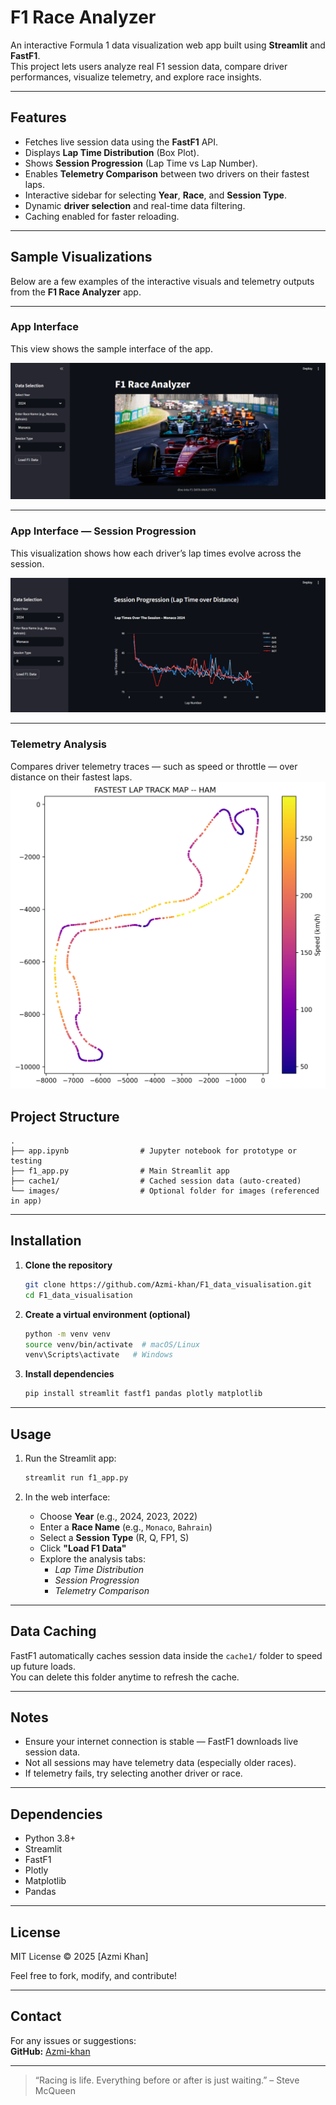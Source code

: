 #  F1 Race Analyzer

An interactive Formula 1 data visualization web app built using **Streamlit** and **FastF1**.  
This project lets users analyze real F1 session data, compare driver performances, visualize telemetry, and explore race insights.

---

##  Features

- Fetches live session data using the **FastF1** API.
- Displays **Lap Time Distribution** (Box Plot).
- Shows **Session Progression** (Lap Time vs Lap Number).
- Enables **Telemetry Comparison** between two drivers on their fastest laps.
- Interactive sidebar for selecting **Year**, **Race**, and **Session Type**.
- Dynamic **driver selection** and real-time data filtering.
- Caching enabled for faster reloading.

---
##  Sample Visualizations

Below are a few examples of the interactive visuals and telemetry outputs from the **F1 Race Analyzer** app.

---

###  App Interface 
This view shows the sample interface of the app.

![f1_1.png](pythonProject/images/f1_1.png)

---

###  App Interface — Session Progression
This visualization shows how each driver’s lap times evolve across the session.

![f1_2.png](pythonProject/images/f1_2.png)

---

###  Telemetry Analysis
Compares driver telemetry traces — such as speed or throttle — over distance on their fastest laps.
![HAM_fastest_lap_track_map.png](pythonProject/images/HAM_fastest_lap_track_map.png)



##  Project Structure

```
.
├── app.ipynb                # Jupyter notebook for prototype or testing
├── f1_app.py                # Main Streamlit app
├── cache1/                  # Cached session data (auto-created)
└── images/                  # Optional folder for images (referenced in app)
```

---

##  Installation

1. **Clone the repository**

   ```bash
   git clone https://github.com/Azmi-khan/F1_data_visualisation.git
   cd F1_data_visualisation
   ```

2. **Create a virtual environment (optional)**

   ```bash
   python -m venv venv
   source venv/bin/activate  # macOS/Linux
   venv\Scripts\activate   # Windows
   ```

3. **Install dependencies**

   ```bash
   pip install streamlit fastf1 pandas plotly matplotlib
   ```

---

##  Usage

1. Run the Streamlit app:

   ```bash
   streamlit run f1_app.py
   ```

2. In the web interface:

   - Choose **Year** (e.g., 2024, 2023, 2022)
   - Enter a **Race Name** (e.g., `Monaco`, `Bahrain`)
   - Select a **Session Type** (R, Q, FP1, S)
   - Click **"Load F1 Data"**
   - Explore the analysis tabs:  
     -  *Lap Time Distribution*  
     -  *Session Progression*  
     -  *Telemetry Comparison*

---

##  Data Caching

FastF1 automatically caches session data inside the `cache1/` folder to speed up future loads.  
You can delete this folder anytime to refresh the cache.

---

##  Notes

- Ensure your internet connection is stable — FastF1 downloads live session data.  
- Not all sessions may have telemetry data (especially older races).  
- If telemetry fails, try selecting another driver or race.

---

##  Dependencies

- Python 3.8+  
- Streamlit  
- FastF1  
- Plotly  
- Matplotlib  
- Pandas

---

##  License

MIT License © 2025 [Azmi Khan]

Feel free to fork, modify, and contribute!

---

##  Contact

For any issues or suggestions:  
**GitHub:** [Azmi-khan](https://github.com/Azmi-khan)  

---

> “Racing is life. Everything before or after is just waiting.” – Steve McQueen
